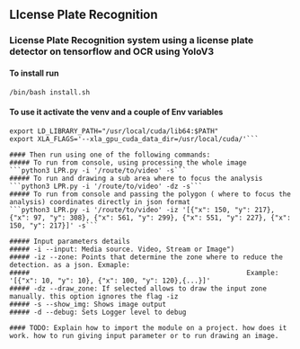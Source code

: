 ## LIcense Plate Recognition
### License Plate Recognition system using a license plate detector on tensorflow and OCR using YoloV3

#### To install run
```/bin/bash install.sh```

#### To use it activate the venv and a couple of Env variables
```source lpr_venv/bin/activate
export LD_LIBRARY_PATH="/usr/local/cuda/lib64:$PATH"
export XLA_FLAGS='--xla_gpu_cuda_data_dir=/usr/local/cuda/'```

#### Then run using one of the following commands:
##### To run from console, using processing the whole image
```python3 LPR.py -i '/route/to/video' -s```
##### To run and drawing a sub area where to focus the analysis
```python3 LPR.py -i '/route/to/video' -dz -s```
##### To run from console and passing the polygon ( where to focus the analysis) coordinates directly in json format
```python3 LPR.py -i '/route/to/video' -iz '[{"x": 150, "y": 217}, {"x": 97, "y": 308}, {"x": 561, "y": 299}, {"x": 551, "y": 227}, {"x": 150, "y": 217}]' -s```

##### Input parameters details
##### -i --input: Media source. Video, Stream or Image")
##### -iz --zone: Points that determine the zone where to reduce the detection. as a json. Exmaple: 
#####                                                      Example: '[{"x": 10, "y": 10}, {"x": 100, "y": 120},{...}]'
##### -dz --draw_zone: If selected allows to draw the input zone manually. this option ignores the flag -iz
##### -s --show_img: Shows image output
##### -d --debug: Sets Logger level to debug

#### TODO: Explain how to import the module on a project. how does it work. how to run giving input parameter or to run drawing an image. 

